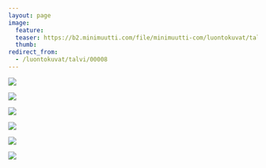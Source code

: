```yaml
---
layout: page
image:
  feature:
  teaser: https://b2.minimuutti.com/file/minimuutti-com/luontokuvat/talvi/IMG17895-245px.jpg
  thumb:
redirect_from:
  - /luontokuvat/talvi/00008
---
```


![](https://b2.minimuutti.com/file/minimuutti-com/luontokuvat/talvi/IMG17914-800px.jpg)

![](https://b2.minimuutti.com/file/minimuutti-com/luontokuvat/talvi/IMG17919-800px.jpg)

![](https://b2.minimuutti.com/file/minimuutti-com/luontokuvat/talvi/IMG17922-800px.jpg)

![](https://b2.minimuutti.com/file/minimuutti-com/luontokuvat/talvi/IMG17939-800px.jpg)

![](https://b2.minimuutti.com/file/minimuutti-com/luontokuvat/talvi/IMG17895-800px.jpg)

![](https://b2.minimuutti.com/file/minimuutti-com/luontokuvat/talvi/IMG17899-800px.jpg)
